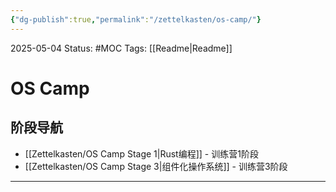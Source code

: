 ```yaml
---
{"dg-publish":true,"permalink":"/zettelkasten/os-camp/"}
---
```


2025-05-04
Status: #MOC
Tags: [[Readme\|Readme]]

# OS Camp
## 阶段导航
- [[Zettelkasten/OS Camp Stage 1\|Rust编程]] - 训练营1阶段
- [[Zettelkasten/OS Camp Stage 3\|组件化操作系统]] - 训练营3阶段


___